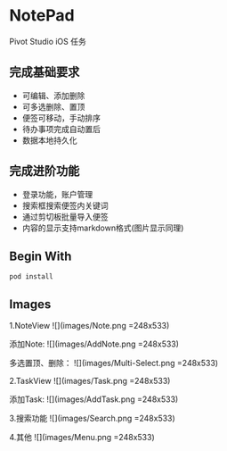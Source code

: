 # NotePad
Pivot Studio iOS 任务

## 完成基础要求
- 可编辑、添加删除
- 可多选删除、置顶
- 便签可移动，⼿动排序
- 待办事项完成⾃动置后
- 数据本地持久化

## 完成进阶功能
- 登录功能，账户管理
- 搜索框搜索便签内关键词
- 通过剪切板批量导入便签
- 内容的显示支持markdown格式(图片显示同理)

## Begin With
```shell
pod install
```

## Images
1.NoteView
![](images/Note.png =248x533)

添加Note:
![](images/AddNote.png =248x533)

多选置顶、删除：
![](images/Multi-Select.png =248x533)

2.TaskView
![](images/Task.png =248x533)

添加Task:
![](images/AddTask.png =248x533)

3.搜索功能
![](images/Search.png =248x533)

4.其他
![](images/Menu.png =248x533)

